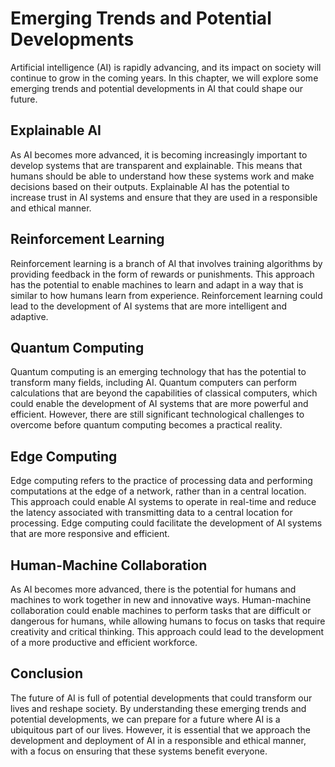 Emerging Trends and Potential Developments
===============================================================================

Artificial intelligence (AI) is rapidly advancing, and its impact on society will continue to grow in the coming years. In this chapter, we will explore some emerging trends and potential developments in AI that could shape our future.

Explainable AI
--------------

As AI becomes more advanced, it is becoming increasingly important to develop systems that are transparent and explainable. This means that humans should be able to understand how these systems work and make decisions based on their outputs. Explainable AI has the potential to increase trust in AI systems and ensure that they are used in a responsible and ethical manner.

Reinforcement Learning
----------------------

Reinforcement learning is a branch of AI that involves training algorithms by providing feedback in the form of rewards or punishments. This approach has the potential to enable machines to learn and adapt in a way that is similar to how humans learn from experience. Reinforcement learning could lead to the development of AI systems that are more intelligent and adaptive.

Quantum Computing
-----------------

Quantum computing is an emerging technology that has the potential to transform many fields, including AI. Quantum computers can perform calculations that are beyond the capabilities of classical computers, which could enable the development of AI systems that are more powerful and efficient. However, there are still significant technological challenges to overcome before quantum computing becomes a practical reality.

Edge Computing
--------------

Edge computing refers to the practice of processing data and performing computations at the edge of a network, rather than in a central location. This approach could enable AI systems to operate in real-time and reduce the latency associated with transmitting data to a central location for processing. Edge computing could facilitate the development of AI systems that are more responsive and efficient.

Human-Machine Collaboration
---------------------------

As AI becomes more advanced, there is the potential for humans and machines to work together in new and innovative ways. Human-machine collaboration could enable machines to perform tasks that are difficult or dangerous for humans, while allowing humans to focus on tasks that require creativity and critical thinking. This approach could lead to the development of a more productive and efficient workforce.

Conclusion
----------

The future of AI is full of potential developments that could transform our lives and reshape society. By understanding these emerging trends and potential developments, we can prepare for a future where AI is a ubiquitous part of our lives. However, it is essential that we approach the development and deployment of AI in a responsible and ethical manner, with a focus on ensuring that these systems benefit everyone.
